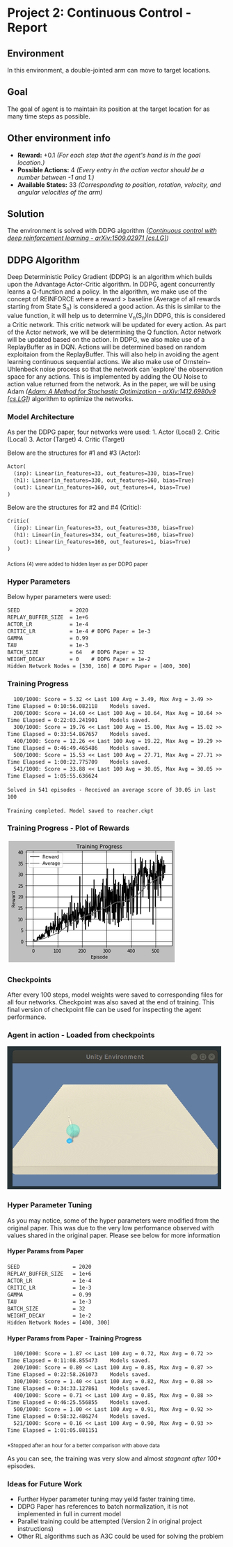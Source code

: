 # Project 2: Continuous Control - Report

## Environment
In this environment, a double-jointed arm can move to target locations.

## Goal
The goal of agent is to maintain its position at the target location for as many time steps as possible.

## Other environment info
* **Reward:** +0.1 _(For each step that the agent's hand is in the goal location.)_
* **Possible Actions:** 4 _(Every entry in the action vector should be a number between -1 and 1.)_
* **Available States:** 33 _(Corresponding to position, rotation, velocity, and angular velocities of the arm)_

## Solution
The environment is solved with DDPG algorithm _([Continuous control with deep reinforcement learning - arXiv:1509.02971 [cs.LG]](https://arxiv.org/pdf/1509.02971.pdf))_

## DDPG Algorithm
Deep Deterministic Policy Gradient (DDPG) is an algorithm which builds upon the Advantage Actor-Critic algorithm.
In DDPG, agent concurrently learns a Q-function and a policy. 
In the algorithm, we make use of the concept of REINFORCE where a reward > baseline (Average of all rewards starting from State S<sub>n</sub>) is considered a good action. As this is similar to the value function, it will help us to determine V<sub>n</sub>(S<sub>n</sub>)In DDPG, this is considered a Critic network. This critic network will be updated for every action.
As part of the Actor network, we will be determining the Q function. Actor network will be updated based on the action.
In DDPG, we also make use of a ReplayBuffer as in DQN. Actions will be determined based on random exploitaion from the ReplayBuffer. This will also help in avoiding the agent learning continuous sequential actions.
We also make use of Ornstein–Uhlenbeck noise process so that the network can 'explore' the observation space for any actions. This is implemented by adding the OU Noise to action value returned from the network.
As in the paper, we will be using Adam _([Adam: A Method for Stochastic Optimization - arXiv:1412.6980v9 [cs.LG]](https://arxiv.org/pdf/1412.6980.pdf))_ algorithm to optimize the networks.

### Model Architecture
As per the DDPG paper, four networks were used:
    1. Actor (Local)
    2. Critic (Local)
    3. Actor (Target)
    4. Critic (Target)

Below are the structures for #1 and #3 (Actor):
```
Actor(
  (inp): Linear(in_features=33, out_features=330, bias=True)
  (h1): Linear(in_features=330, out_features=160, bias=True)
  (out): Linear(in_features=160, out_features=4, bias=True)
)
```

Below are the structures for #2 and #4 (Critic):
```
Critic(
  (inp): Linear(in_features=33, out_features=330, bias=True)
  (h1): Linear(in_features=334, out_features=160, bias=True)
  (out): Linear(in_features=160, out_features=1, bias=True)
)
```
<sub>Actions (4) were added to hidden layer as per DDPG paper</sub>

### Hyper Parameters 
Below hyper parameters were used:

```
SEED                = 2020
REPLAY_BUFFER_SIZE  = 1e+6
ACTOR_LR            = 1e-4
CRITIC_LR           = 1e-4 # DDPG Paper = 1e-3
GAMMA               = 0.99
TAU                 = 1e-3
BATCH_SIZE          = 64   # DDPG Paper = 32
WEIGHT_DECAY        = 0    # DDPG Paper = 1e-2
Hidden Network Nodes = [330, 160] # DDPG Paper = [400, 300]
```

### Training Progress

```
  100/1000: Score = 5.32 << Last 100 Avg = 3.49, Max Avg = 3.49 >> Time Elapsed = 0:10:56.082118    Models saved.
  200/1000: Score = 14.60 << Last 100 Avg = 10.64, Max Avg = 10.64 >> Time Elapsed = 0:22:03.241901    Models saved.
  300/1000: Score = 19.76 << Last 100 Avg = 15.00, Max Avg = 15.02 >> Time Elapsed = 0:33:54.867657    Models saved.
  400/1000: Score = 12.26 << Last 100 Avg = 19.22, Max Avg = 19.29 >> Time Elapsed = 0:46:49.465486    Models saved.
  500/1000: Score = 15.53 << Last 100 Avg = 27.71, Max Avg = 27.71 >> Time Elapsed = 1:00:22.775709    Models saved.
  541/1000: Score = 33.88 << Last 100 Avg = 30.05, Max Avg = 30.05 >> Time Elapsed = 1:05:55.636624    

Solved in 541 episodes - Received an average score of 30.05 in last 100

Training completed. Model saved to reacher.ckpt
```

### Training Progress - Plot of Rewards
![TrainingPlot](images/plot_modifiedhypers.png)

### Checkpoints
After every 100 steps, model weights were saved to corresponding files for all four networks.
Checkpoint was also saved at the end of training. This final version of checkpoint file can be used for inspecting the agent performance.

### Agent in action - Loaded from checkpoints
![Agent](images/Peek%202020-01-14%2023-18.gif)

### Hyper Parameter Tuning
As you may notice, some of the hyper parameters were modified from the original paper. 
This was due to the very low performance observed with values shared in the original paper.
Please see below for more information

#### Hyper Params from Paper

```
SEED                 = 2020
REPLAY_BUFFER_SIZE   = 1e+6
ACTOR_LR             = 1e-4
CRITIC_LR            = 1e-3
GAMMA                = 0.99
TAU                  = 1e-3
BATCH_SIZE           = 32
WEIGHT_DECAY         = 1e-2
Hidden Network Nodes = [400, 300]
```
#### Hyper Params from Paper - Training Progress

```
  100/1000: Score = 1.87 << Last 100 Avg = 0.72, Max Avg = 0.72 >> Time Elapsed = 0:11:08.855473    Models saved.
  200/1000: Score = 0.89 << Last 100 Avg = 0.85, Max Avg = 0.87 >> Time Elapsed = 0:22:58.261073    Models saved.
  300/1000: Score = 1.40 << Last 100 Avg = 0.82, Max Avg = 0.88 >> Time Elapsed = 0:34:33.127861    Models saved.
  400/1000: Score = 0.71 << Last 100 Avg = 0.85, Max Avg = 0.88 >> Time Elapsed = 0:46:25.556855    Models saved.
  500/1000: Score = 1.00 << Last 100 Avg = 0.91, Max Avg = 0.92 >> Time Elapsed = 0:58:32.486274    Models saved.
  521/1000: Score = 0.16 << Last 100 Avg = 0.90, Max Avg = 0.93 >> Time Elapsed = 1:01:05.881151   
```
<sub>*Stopped after an hour for a better comparison with above data</sub>

As you can see, the training was very slow and almost _stagnant after 100+_ episodes.

<!-- #### Hyper Params from Paper - Training Progress Plot
![TrainingPlotBadHypers](images/plot_ddpgpaperhypers.png)

<sub>*Stopped after an hour for a better comparison with above data</sub> -->

### Ideas for Future Work
* Further Hyper parameter tuning may yeild faster training time.
* DDPG Paper has references to batch normalization, it is not implemented in full in current model
* Parallel training could be attempted (Version 2 in original project instructions)
* Other RL algorithms such as A3C could be used for solving the problem

